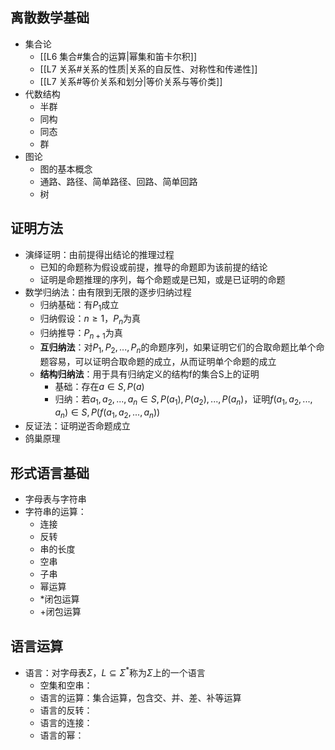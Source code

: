 ## 离散数学基础
- 集合论
	- [[L6 集合#集合的运算|幂集和笛卡尔积]]
	- [[L7 关系#关系的性质|关系的自反性、对称性和传递性]]
	- [[L7 关系#等价关系和划分|等价关系与等价类]]
- 代数结构
	- 半群
	- 同构
	- 同态
	- 群
- 图论
	- 图的基本概念
	- 通路、路径、简单路径、回路、简单回路
	- 树
## 证明方法
- 演绎证明：由前提得出结论的推理过程
	- 已知的命题称为假设或前提，推导的命题即为该前提的结论
	- 证明是命题推理的序列，每个命题或是已知，或是已证明的命题
- 数学归纳法：由有限到无限的逐步归纳过程
	- 归纳基础：有$P_1$成立
	- 归纳假设：$n\geq 1$，$P_n$为真
	- 归纳推导：$P_{n+1}$为真
	- **互归纳法**：对$P_1,P_2,...,P_n$的命题序列，如果证明它们的合取命题比单个命题容易，可以证明合取命题的成立，从而证明单个命题的成立
	- **结构归纳法**：用于具有归纳定义的结构f的集合S上的证明
		- 基础：存在$a\in S,P(a)$
		- 归纳：若$a_1,a_2,...,a_n\in S,P(a_1),P(a_2),...,P(a_n)$，证明$f(a_1,a_2,...,a_n)\in S,P(f(a_1,a_2,...,a_n))$
- 反证法：证明逆否命题成立
- 鸽巢原理
## 形式语言基础
- 字母表与字符串
- 字符串的运算：
	- 连接
	- 反转
	- 串的长度
	- 空串
	- 子串
	- 幂运算
	- \*闭包运算
	- +闭包运算
## 语言运算
- 语言：对字母表$\Sigma$，$L\subseteq \Sigma ^*$称为$\Sigma$上的一个语言
	- 空集和空串：
	- 语言的运算：集合运算，包含交、并、差、补等运算
	- 语言的反转：
	- 语言的连接：
	- 语言的幂：
